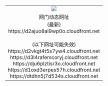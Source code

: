 ﻿<table>
  <tr></tr>
  <tr><td colspan=2 align=center><img src="https://d2ajuo8al9wp0o.cloudfront.net/Up/oGate.jpg" /></td></tr>
  <tr><td colspan=2 align=center>网门动态网址<br/>(最新)
<br>https://d2ajuo8al9wp0o.cloudfront.net
<br/><br/>(以下网址可能失效)
<br>https://d2vkgt4t5s7yw4.cloudfront.net
<br>https://d3l4rafemcoryj.cloudfront.net
<br>https://dju6plztisr3o.cloudfront.net
<br>https://d1oxd3erpes57h.cloudfront.net
<br>https://dtdhn5j7d534s.cloudfront.net
    </td>
  </tr>
</table>
